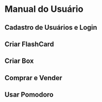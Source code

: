 # Manual do Usuário

## Cadastro de Usuários e Login

## Criar FlashCard

## Criar Box

## Comprar e Vender

## Usar Pomodoro